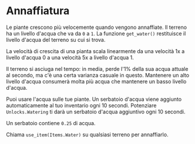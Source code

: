 # Annaffiatura
Le piante crescono più velocemente quando vengono annaffiate. Il terreno ha un livello d'acqua che va da `0` a `1`.
La funzione `get_water()` restituisce il livello d'acqua del terreno su cui si trova.

La velocità di crescita di una pianta scala linearmente da una velocità 1x a livello d'acqua 0 a una velocità 5x a livello d'acqua 1.

Il terreno si asciuga nel tempo: in media, perde l'1% della sua acqua attuale al secondo, ma c'è una certa varianza casuale in questo. Mantenere un alto livello d'acqua consumerà molta più acqua che mantenere un basso livello d'acqua.

Puoi usare l'acqua sulle tue piante. Un serbatoio d'acqua viene aggiunto automaticamente al tuo inventario ogni 10 secondi.
Potenziare `Unlocks.Watering` ti darà un serbatoio d'acqua aggiuntivo ogni 10 secondi.

Un serbatoio contiene `0.25` di acqua.

Chiama `use_item(Items.Water)` su qualsiasi terreno per annaffiarlo.
